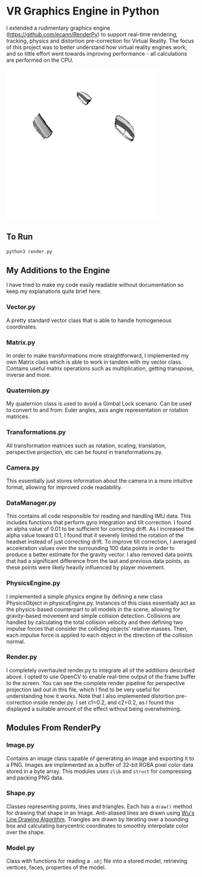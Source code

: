 # VR Graphics Engine in Python
I extended a rudimentary graphics engine (https://github.com/ecann/RenderPy) to support real-time rendering, tracking, physics and distortion pre-correction for Virtual Reality. The focus of this project was to better understand how virtual reality engines work, and so little effort went towards improving performance - all calculations are performed on the CPU.

![cow](https://raw.githubusercontent.com/armypele1/VR-Graphics-Engine/main/image1.png)

## To Run
```python 
python3 render.py
```
## My Additions to the Engine

I have tried to make my code easily readable without documentation so keep my explanations quite brief here.

### Vector.py
A pretty standard vector class that is able to handle homogeneous coordinates.

### Matrix.py
In order to make transformations more straightforward, I implemented my own Matrix class which is able to work in tandem with my vector class. Contains useful matrix operations such as multiplication, getting transpose, inverse and more.

### Quaternion.py
My quaternion class is used to avoid a Gimbal Lock scenario. Can be used to convert to and from: Euler angles, axis angle representation or rotation matrices.

### Transformations.py
All transformation matrices such as rotation, scaling, translation, perspective projection, etc can be found in transformations.py.

### Camera.py
This essentially just stores information about the camera in a more intuitive format, allowing for improved code readability.

### DataManager.py
This contains all code responsible for reading and handling IMU data. This includes functions that perform gyro integration and tilt correction. I found an alpha value of 0.01 to be sufficient for correcting drift. As I increased the alpha value toward 0.1, I found that it severely limited the rotation of the headset instead of just correcting drift. To improve tilt correction, I averaged acceleration values over the surrounding 100 data points in order to produce a better estimate for the gravity vector. I also removed data points that had a significant difference from the last and previous data points, as these points were likely heavily influenced by player movement.

### PhysicsEngine.py
I implemented a simple physics engine by defining a new class PhysicsObject in physicsEngine.py. Instances of this class essentially act as the physics-based counterpart to all models in the scene, allowing for gravity-based movement and simple collision detection. Collisions are handled by calculating the total collision velocity and then defining two impulse forces that consider the colliding objects' relative masses. Then, each impulse force is applied to each object in the direction of the collision normal.

### Render.py
I completely overhauled render.py to integrate all of the additions described above. I opted to use OpenCV to enable real-time output of the frame buffer to the screen. You can see the complete render pipeline for perspective projection laid out in this file, which I find to be very useful for understanding how it works. Note that I also implemented distortion pre-correction inside render.py. I set c1=0.2, and c2=0.2, as
I found this displayed a suitable amount of the effect without being overwhelming.


## Modules From RenderPy

### Image.py
Contains an image class capable of generating an image and exporting it to a PNG. Images are implemented as a buffer of 32-bit RGBA pixel color data stored in a byte array. This modules uses `zlib` and `struct` for compressing and packing PNG data. 

### Shape.py
Classes representing points, lines and triangles. Each has a `draw()` method for drawing that shape in an Image. Anti-aliased lines are drawn using [Wu's Line Drawing Algorithm](https://en.wikipedia.org/wiki/Xiaolin_Wu's_line_algorithm). Triangles are drawn by iterating over a bounding box and calculating barycentric coordinates to smoothly interpolate color over the shape.

### Model.py
Class with functions for reading a `.obj` file into a stored model, retrieving vertices, faces, properties of the model.

